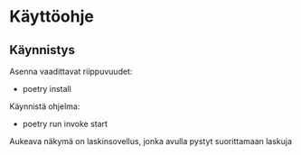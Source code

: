 # Käyttöohje

## Käynnistys

Asenna vaadittavat riippuvuudet:

- poetry install

Käynnistä ohjelma:

- poetry run invoke start

Aukeava näkymä on laskinsovellus, jonka avulla pystyt suorittamaan laskuja
